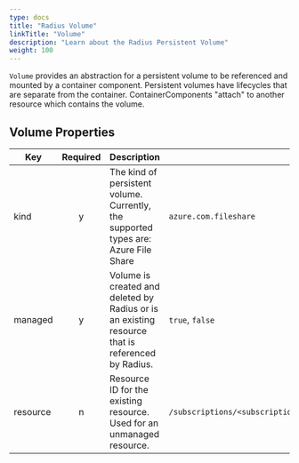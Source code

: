 ```yaml
---
type: docs
title: "Radius Volume"
linkTitle: "Volume"
description: "Learn about the Radius Persistent Volume"
weight: 100
---
```


`Volume` provides an abstraction for a persistent volume to be referenced and mounted by a container component. Persistent volumes have lifecycles that are separate from the container. ContainerComponents "attach" to another resource which contains the volume.

## Volume Properties

| Key  | Required | Description | Example |
|------|:--------:|-------------|---------|
| kind | y | The kind of persistent volume. Currently, the supported types are: Azure File Share | `azure.com.fileshare`
| managed | y | Volume is created and deleted by Radius or is an existing resource that is referenced by Radius. | `true`, `false`
| resource | n | Resource ID for the existing resource. Used for an unmanaged resource. | `/subscriptions/<subscription>/resourceGroups/<rg/providers/Microsoft.Storage/storageAccounts/<storageAccountName>/fileServices/default/shares/<fileshareName`

